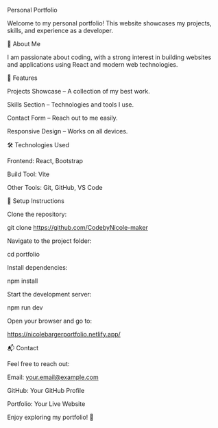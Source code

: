 Personal Portfolio

Welcome to my personal portfolio! This website showcases my projects, skills, and experience as a developer.

🌟 About Me

I am passionate about coding, with a strong interest in building websites and applications using React and modern web technologies.

🚀 Features

Projects Showcase – A collection of my best work.

Skills Section – Technologies and tools I use.

Contact Form – Reach out to me easily.

Responsive Design – Works on all devices.

🛠️ Technologies Used

Frontend: React, Bootstrap

Build Tool: Vite

Other Tools: Git, GitHub, VS Code

📂 Setup Instructions

Clone the repository:

git clone https://github.com/CodebyNicole-maker

Navigate to the project folder:

cd portfolio

Install dependencies:

npm install

Start the development server:

npm run dev

Open your browser and go to:

https://nicolebargerportfolio.netlify.app/

📬 Contact

Feel free to reach out:

Email: your.email@example.com

GitHub: Your GitHub Profile

Portfolio: Your Live Website

Enjoy exploring my portfolio! 🚀

